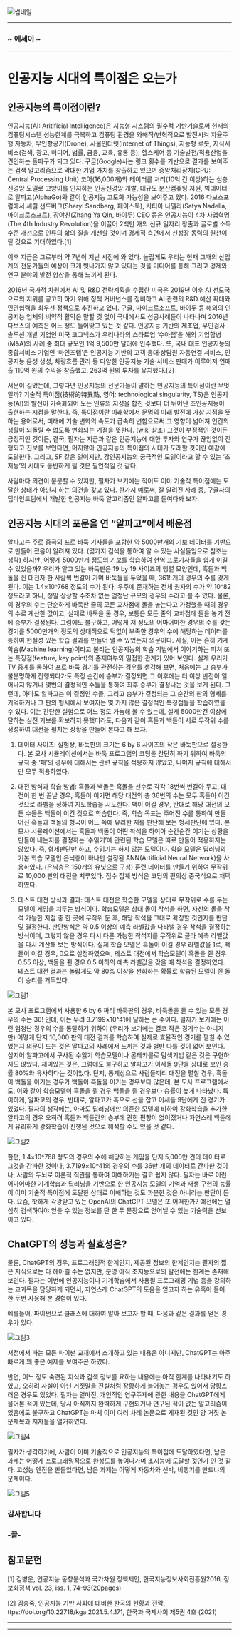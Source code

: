 ![썸네일](https://github.com/kuids/kuids.github.io/assets/91585914/429a4b06-613d-4525-8955-9f75b99fd83b)

*******************************************************************************
### ~ 에세이 ~
*******************************************************************************
# 인공지능 시대의 특이점은 오는가
## 인공지능의 특이점이란?
인공지능(AI: Aritificial Intelligence)은 지능형 시스템의 필수적 기반기술로써 현재의 컴퓨팅시스템 성능한계를 극복하고 컴퓨팅 환경을 와해적/변혁적으로 발전시켜 자율주행 자동차, 무인항공기(Drone), 사물인터넷(Internet of Things), 지능형 로봇, 지식서비스(검색, 광고, 미디어, 법률, 금융, 교육, 유통 등), 헬스케어 등 기술발전/적용산업을 견인하는 돌파구가 되고 있다. 구글(Google)사는 링크 횟수를 기반으로 결과를 보여주는 검색 알고리즘으로 막대한 기업 가치를 창출하고 있으며 중앙처리장치(CPU: Central Processing Unit) 코어(16,000개)와 테이터를 처리(10억 건 이상)하는 심층신경망 모델로 고양이를 인지하는 인공신경망 개발, 대규모 분산컴퓨팅 지원, 빅데이터로 알파고(AlphaGo)와 같이 인공지능 고도화 가능성을 보여주고 있다. 2016 다보스포럼에서 셰릴 샌드버그(Sheryl Sandberg, 페이스북), 사티아 나델라(Satya Nadella, 마이크로소프트), 장야친(Zhang Ya Qin, 바이두) CEO 등은 인공지능이 4차 사업혁명(The 4th Industry Revolution)을 이끌어 2백만 개의 신규 일자리 창출과 글로벌 소득 수준 개선으로 인류의 삶의 질을 개선할 것이며 경제적 측면에서 신성장 동력의 원천이 될 것으로 기대하였다.[1]

이후 지금은 그로부터 약 7년이 지난 시점에 와 있다. 놀랍게도 우리는 현재 그때의 산업계의 전문가들의 예상이 크게 빗나가지 않고 있다는 것을 미디어를 통해 그리고 경제와 연구 분야의 발전 양상을 통해 느끼게 된다. 

2016년 국가적 차원에서 AI 및 R&D 전략계획을 수립한 미국은 2019년 이후 AI 선도국으로의 지위를 공고히 하기 위해 정책 거버넌스를 정비하고 AI 관련의 R&D 예산 확대와 민관협력을 최우선 정책으로 추진하고 있다. 구글, 마이크로소프트, 바이두 등 해외의 인공지능 업체의 비약적 활약은 말할 것 없이 국내에서도 성공사례들이 나타나며 2016년 다보스의 예측은 어느 정도 들어맞고 있는 것 같다. 인공지능 기반의 제조업, 무인검사 솔루션 개발 기업인 미국 코그넥스가 우리나라의 스타트업 ‘수아랩’을 해외 기업합병(M&A)의 사례 중 최대 규모인 1억 9,500만 달러에 인수했다. 또, 국내 대표 인공지능의 종합서비스 기업인 ‘마인즈랩’은 인공지능 기반의 고객 응대·상담원 자동연결 서비스, 인공지능 음성 생성, 차량흐름 관리 등 다양한 인공지능 기술·서비스 판매가 이루어져 연매출 110억 원의 수익을 창출했고, 263억 원의 투자를 유치했다.[2]

서문이 길었는데, 그렇다면 인공지능의 전문가들이 말하는 인공지능의 특이점이란 무엇일까? 기술적 특이점(技術的特異點, 영어: technological singularity, TS)은 인공지능(AI)의 발전이 가속화되어 모든 인류의 지성을 합친 것보다 더 뛰어난 초인공지능이 출현하는 시점을 말한다. 즉, 특이점이란 미래학에서 문명의 미래 발전에 가상 지점을 뜻하는 용어로서, 미래에 기술 변화의 속도가 급속히 변함으로써 그 영향이 넓어져 인간의 생활이 되돌릴 수 없도록 변화되는 기점을 뜻한다. (wiki 참조) 그것이 부정적인 것이든 긍정적인 것이든, 결국, 필자는 지금과 같은 인공지능에 대한 투자와 연구가 끊임없이 진행되고 진보를 보인다면, 머지않아 인공지능의 특이점의 시대가 도래할 것이란 예감에 도달한다. 그리고, SF 같은 일이지만, 강인공지능의 궁극적인 모델이라고 할 수 있는 ‘초지능’의 시대도 동반하게 될 것은 필연적일 것 같다. 

사람마다 의견이 분분할 수 있지만, 필자가 보기에는 적어도 이미 기술적 특이점에는 도달한 상태가 아닌지 하는 의견을 갖고 있다. 한가지 예로써, 잘 알려진 사례 중, 구글사의 딥마인드팀에서 개발한 인공지능 바둑 알고리즘인 알파고를 들여다봐 보자. 

## 인공지능 시대의 포문을 연 “알파고”에서 배운점
알파고는 주로 중국의 프로 바둑 기사들을 포함한 약 5000만개의 기보 데이터를 기반으로 만들어 졌음이 알려져 있다. (몇가지 검색을 통하여 알 수 있는 사실들임으로 참조는 생략) 하지만, 어떻게 5000만개 정도의 기보를 학습하여 현역 프로기사들을 쉽게 이길 수 있었을까? 우리가 알고 있는 바둑판은 19 by 19 사이즈의 행렬 모양인데, 흑돌과 백돌을 쥔 대전자 한 사람씩 번갈아 가며 바둑돌을 두었을 때, 361! 개의 경우의 수를 갖게 된다. 이는 1.4×10^768 정도의 수가 된다. 우주에 존재하는 전체 원자의 수가 약 10^82 정도라고 하니, 정말 상상할 수조차 없는 엄청난 규모의 경우의 수라고 볼 수 있다. 물론, 이 경우의 수는 단순하게 바둑판 줄의 모든 교차점에 돌을 놓는다고 가정했을 때의 경우의 수로 계산한 값이고, 실제로 바둑을 둘 경우, 보통은 모든 줄의 교차점에 돌을 놓기 전에 승부가 결정된다. 그럼에도 불구하고, 어떻게 저 정도의 어마어마한 경우의 수를 갖는 경기를 5000만개의 정도의 상대적으로 턱없이 부족한 경우의 수에 해당하는 데이터를 통하여 현실성 있는 학습 결과를 만들어 낼 수 있었는지 의문이다. 사실, 이는 흔히 기계학습(Machine learning)이라고 불리는 인공지능의 학습 기법에서 이야기하는 피처 또는 특징점(feature, key point)의 존재여부와 밀접한 관계가 있어 보인다. 실제 우리가 TV 중계를 통하여 프로 바둑 경기를 관전하는 경우를 생각해 보면, 처음에는 그 승부가 불분명하게 진행되다가도 특정 순간에 승부가 결정되면 그 이후에는 더 이상 반전이 일어나지 않거나 몇번의 결정적인 수들을 통하여 최후 승부가 결정나는 것을 보게 된다. 그런데, 아마도 알파고는 이 결정인 수들, 그리고 승부가 결정되는 그 순간의 판의 형세를 기억하거나 그 판의 형세에서 보여지는 몇 가지 많은 결정적인 특징점들을 학습하였을 수 있다. 이는 간단한 실험으로 어느 정도 가늠해 볼 수 있는데, 실제 5000만건 이상에 달하는 실전 기보를 확보하지 못했더라도, 다음과 같이 흑돌과 백돌이 서로 무작위 수를 생성하여 대전을 펼치는 상황을 만들어 본다고 해 보자.

1) 데이터 사이즈: 실험상, 바둑판의 크기는 6 by 6 사이즈의 작은 바둑판으로 설정한다. 본 모사 시뮬레이션에서는 바둑 프로그램의 코딩을 간단히 하기 위하여 바둑의 규칙 중 ‘패’의 경우에 대해서는 관련 규칙을 적용하지 않았고, 나머지 규칙에 대해서만 모두 적용하였다. 

2) 대전 방식과 학습 방법: 흑돌과 백돌은 흑돌을 선수로 각각 18번씩 번갈아 두고, 대전이 한 번 끝날 경우, 흑돌이 이기면 해당 대전의 총 36번의 수는 모두 흑돌이 이긴 것으로 라벨을 정하여 지도학습을 시도한다. 백이 이길 경우, 반대로 해당 대전의 모든 수들은 백돌이 이긴 것으로 학습한다. 즉, 학습 목표는 주어진 수를 통하여 만들어진 흑돌과 백돌의 형국이 어느 쪽에 유리한 지를 판단해 보는 형세판단에 있다. 본 모사 시뮬레이션에서는 흑돌과 백돌이 어떤 착석을 하여야 순간순간 이기는 상황을 만들어 내는지를 결정하는 ‘수읽기’에 관련된 학습 모델은 따로 만들어 적용하지는 않았다. 즉, 형세판단만 하고, 수읽기는 하지 않는 모델이다. 학습 모델은 딥러닝의 기본 학습 모델인 은닉층이 하나만 설정된 ANN(Artificial Neural Network)을 사용하였다. (은닉층은 150개의 유닛으로 구성) 훈련 데이터를 만들기 위하여 무작위로 10,000 판의 대전을 치루었다. 점수 집계 방식은 코딩의 편의상 중국식으로 채택하였다.

3) 테스트 대전 방식과 결과: 테스트 대전은 학습한 모델을 상대로 무작위로 수를 두는 모델이 게임을 치루는 방식이다. 학습모델은 상대 돌이 착석을 하면, 자신의 돌을 착석 가능한 지점 중 한 곳에 무작위 둔 후, 해당 착석을 그대로 확정할 것인지를 판단 및 결정한다. 판단방식은 약 0.5 이상의 예측 라벨값을 나타낼 경우 착석을 결정하는 방식이며, 그렇지 않을 경우 다시 다른 가능한 착석지를 무작위로 골라 예측 라벨값을 다시 계산해 보는 방식이다. 실제 학습 모델은 흑돌이 이길 경우 라벨값을 1로, 백돌이 이길 경우, 0으로 설정하였으며, 테스트 대전에서 학습모델이 흑돌을 쥔 경우 0.55 이상, 백돌을 쥔 경우 0.5 이하의 예측 라벨값을 갖을 때 착석을 결정하였다. 테스트 대전 결과는 놀랍게도 약 80% 이상을 선회하는 확률로 학습된 모델이 쥔 돌이 승리를 거두었다.

![그림1](https://github.com/kuids/kuids.github.io/assets/91585914/7095e5b6-270a-40dd-bab5-081956686e8e)

본 모사 프로그램에서 사용한 6 by 6 짜리 바둑판의 경우, 바둑돌을 둘 수 있는 모든 경우의 수는 36! 인데, 이는 무려 3.7199×10^41에 달하는 큰 수이다. 필자가 보기에는 이런 엄청난 경우의 수를 통달하기 위하여 (우리가 보기에는 결코 작은 경기수는 아니지만) 어떻게 단지 10,000 판의 대전 결과를 학습하여 실제로 효율적인 경기를 펼칠 수 있었는지 의문이 드는 것은 알파고의 사례에서 느끼는 것과 별반 다를 것이 없어 보인다. 심지어 알파고에서 구사된 수읽기 학습모델이나 몬테카를로 탐색기법 같은 것은 구현하지도 않았다. 재미있는 것은, 그럼에도 불구하고 알파고가 이세돌 9단을 상대로 보인 승률 80%와 유사하다는 것이었다. 단지, 통계상으로 사람들끼리 대전을 펼칠 경우, 흑돌이 백돌을 이기는 경우가 백돌이 흑돌을 이기는 경우보다 많은데, 본 모사 프로그램에서도, 이와 같이 학습모델이 흑돌을 쥘 경우 백돌을 쥘 경우보다 승률이 높게 나타났다. 특이하게, 알파고의 경우, 반대로, 알파고가 흑으로 선을 잡고 이세돌 9단에게 진 경기가 있었다. 필자의 생각에는, 아마도 딥러닝에만 의존한 모델에 비하여 강화학습을 추가한 알파고의 경우 오히려 흑돌과 백돌간의 승부에 관한 편향이 없어졌거나 자연스레 백돌에게 유리하게 강화학습이 진행된 것으로 해석할 수도 있을 것 같다.

![그림2](https://github.com/kuids/kuids.github.io/assets/91585914/ce9c91f3-4ffd-41f8-86e9-7b87741094cd)

한편, 1.4×10^768 정도의 경우의 수에 해당하는 게임을 단지 5,000만 건의 데이터로 그것을 간파한 것이나, 3.7199×10^41의 경우의 수를 36만 개의 데이터로 간파한 것이나, 사람의 두뇌로 이론적 직관을 통하여 이해하기는 결코 쉽지 않다. 필자는 바로 이런 어마어마한 기계학습과 딥러닝을 기반으로 한 인공지능 모델의 기억과 재생 구현의 능률이 이미 기술적 특이점에 도달한 상태로 이해하는 것도 과분한 것은 아니라는 판단이 든다. 요즘, 핫하게 각광받고 있는 OpenAI의 ChatGPT 모델은 또 어떠한가? 예전에는 열심히 검색하여야 얻을 수 있는 정보를 단 한 두 문장으로 얻어낼 수 있는 기술력을 선보이고 있다.

## ChatGPT의 성능과 실효성은?
물론, ChatGPT의 경우, 프로그래밍적 한계인지, 제공된 정보의 한계인지는 필자의 짧은 지식으로는 다 헤아릴 수는 없지만, 분명 아직 초지능으로의 발전에는 한계는 존재해 보인다. 필자는 이번에 인공지능이나 기계학습에서 사용될 프로그래밍 기법 등을 강의하는 교과목을 담당하게 되면서, 자연스레 ChatGPT의 도움을 얻고자 하는 유혹이 들어 한 두번 사용해 본 경험이 있다.

예를들어, 파이썬으로 클래스에 대하여 알아 보고자 할 때, 다음과 같은 결과를 얻은 경우가 있다.

![그림3](https://github.com/kuids/kuids.github.io/assets/91585914/cc55daee-d32b-4cf7-8823-32e08434cef1)

서점에서 파는 모든 파이썬 교재에서 소개하고 있는 내용은 아니지만, ChatGPT는 아주 빠르게 꽤 좋은 예제를 보여주곤 하였다.

반면, 어느 정도 숙련된 지식과 검색 정보를 요하는 내용에는 아직 한계를 나타내기도 하였고, 오히려 사실이 아닌 거짓말을 진실처럼 장황하게 늘어놓는 경우도 있어서 당황스러운 경우도 있었다. 필자는 얼마전, 개인적인 연구주제에 관한 내용을 ChatGPT에게 물어본 적이 있는데, 당시 아직까지 완벽하게 구현되거나 연구된 적이 없는 알고리즘이었음에도 불구하고 ChatGPT는 마치 이미 여러 차례 논문으로 게재된 것인 양 거짓 논문제목과 저자들을 열거하였다.

![그림4](https://github.com/kuids/kuids.github.io/assets/91585914/3c1754ed-7c7b-494e-86bb-ec97aaff48f4)

필자가 생각하기에, 사람이 이미 기술적으로 인공지능의 특이점에 도달하였다면, 남은 과제는 어떻게 프로그래밍적으로 완성도를 높여나가며 초지능에 도달할 것인가 인 것 같다. 고성능 엔진을 만들었다면, 남은 과제는 어떻게 자동차와 선박, 비행기를 만드냐의 문제이다.

![그림5](https://github.com/kuids/kuids.github.io/assets/91585914/1058be16-97d4-42d2-8069-4d8ec81448c6)

### 감사합니다

### -끝-

## 참고문헌
[1] 김병운, 인공지능 동향분석과 국가차원 정책제언, 한국지능정보사회진흥원2016, 정보화정책 vol. 23, iss. 1, 74-93(20pages)

[2] 김송죽, 인공지능 기반 사회에 대비한 한국의 현황과 전략, ttps://doi.org/10.22718/kga.2021.5.4.171, 한국과 국제사회 제5권 4호 (2021)


*******************************************************************************

*******************************************************************************

